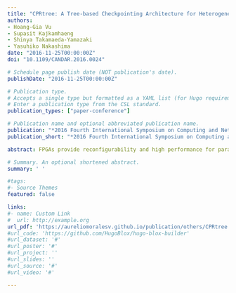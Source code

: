 ```yaml
---
title: "CPRtree: A Tree-based Checkpointing Architecture for Heterogeneous FPGA Computing"
authors:
- Hoang-Gia Vu
- Supasit Kajkamhaeng
- Shinya Takamaeda-Yamazaki
- Yasuhiko Nakashima
date: "2016-11-25T00:00:00Z"
doi: "10.1109/CANDAR.2016.0024"

# Schedule page publish date (NOT publication's date).
publishDate: "2016-11-25T00:00:00Z"

# Publication type.
# Accepts a single type but formatted as a YAML list (for Hugo requirements).
# Enter a publication type from the CSL standard.
publication_types: ["paper-conference"]

# Publication name and optional abbreviated publication name.
publication: "*2016 Fourth International Symposium on Computing and Networking (CANDAR)*"
publication_short: "*2016 Fourth International Symposium on Computing and Networking (CANDAR)*"

abstract: FPGAs provide reconfigurability and high performance for parallel applications. Modern FPGAs can be integrated in computing systems as accelerators so that they can combine with host CPU to execute offload applications. This integration puts more pressure on the fault tolerance of computing systems and the question how to improve the dependability becomes crucial. Similar to CPU-based system, checkpoint/restart techniques are expected to be developed and applied to FPGA-based computing systems. There are two issues rising in this situation, how to checkpoint and restart FPGA, and how this checkpoint/restart model works well with the checkpoint/restart model of the whole computing system. In this paper, first we propose a new checkpoint/restart architecture along with a checkpointing mechanism on FPGA. Second, we propose "fine-grain" management for checkpointing to reduce performance degradation. Third, we propose a technique to capture consistent snapshots of FPGA and the rest of the computing system. For host software, we also provide CPRtree stack including API functions to manage checkpoint/restart procedures on FPGA. Our experimental results show that the checkpointing architecture causes up to 9.73% maximum clock frequency degradation, small breakdown, and small data footprint, while the LUT overhead varies from 17.98% (Dijkstra) to 160.67% (Matrix Multiplication).

# Summary. An optional shortened abstract.
summary: ' '

#tags:
#- Source Themes
featured: false

links:
#- name: Custom Link
#  url: http://example.org
url_pdf: 'https://aureliomoralesv.github.io/publication/others/CPRtree - A Tree-based Checkpointing Architecture for Heterogeneous FPGA Computing.pdf'
#url_code: 'https://github.com/HugoBlox/hugo-blox-builder'
#url_dataset: '#'
#url_poster: '#'
#url_project: ''
#url_slides: ''
#url_source: '#'
#url_video: '#'

---
```


